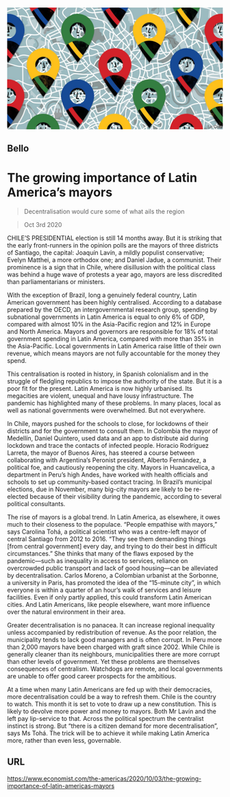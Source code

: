 ![](./images/20201003_AMD002_0.jpg)

## Bello

# The growing importance of Latin America’s mayors

> Decentralisation would cure some of what ails the region

> Oct 3rd 2020

CHILE’S PRESIDENTIAL election is still 14 months away. But it is striking that the early front-runners in the opinion polls are the mayors of three districts of Santiago, the capital: Joaquín Lavín, a mildly populist conservative; Evelyn Matthei, a more orthodox one; and Daniel Jadue, a communist. Their prominence is a sign that in Chile, where disillusion with the political class was behind a huge wave of protests a year ago, mayors are less discredited than parliamentarians or ministers.

With the exception of Brazil, long a genuinely federal country, Latin American government has been highly centralised. According to a database prepared by the OECD, an intergovernmental research group, spending by subnational governments in Latin America is equal to only 6% of GDP, compared with almost 10% in the Asia-Pacific region and 12% in Europe and North America. Mayors and governors are responsible for 18% of total government spending in Latin America, compared with more than 35% in the Asia-Pacific. Local governments in Latin America raise little of their own revenue, which means mayors are not fully accountable for the money they spend.

This centralisation is rooted in history, in Spanish colonialism and in the struggle of fledgling republics to impose the authority of the state. But it is a poor fit for the present. Latin America is now highly urbanised. Its megacities are violent, unequal and have lousy infrastructure. The pandemic has highlighted many of these problems. In many places, local as well as national governments were overwhelmed. But not everywhere.

In Chile, mayors pushed for the schools to close, for lockdowns of their districts and for the government to consult them. In Colombia the mayor of Medellín, Daniel Quintero, used data and an app to distribute aid during lockdown and trace the contacts of infected people. Horacio Rodríguez Larreta, the mayor of Buenos Aires, has steered a course between collaborating with Argentina’s Peronist president, Alberto Fernández, a political foe, and cautiously reopening the city. Mayors in Huancavelica, a department in Peru’s high Andes, have worked with health officials and schools to set up community-based contact tracing. In Brazil’s municipal elections, due in November, many big-city mayors are likely to be re-elected because of their visibility during the pandemic, according to several political consultants.

The rise of mayors is a global trend. In Latin America, as elsewhere, it owes much to their closeness to the populace. “People empathise with mayors,” says Carolina Tohá, a political scientist who was a centre-left mayor of central Santiago from 2012 to 2016. “They see them demanding things [from central government] every day, and trying to do their best in difficult circumstances.” She thinks that many of the flaws exposed by the pandemic—such as inequality in access to services, reliance on overcrowded public transport and lack of good housing—can be alleviated by decentralisation. Carlos Moreno, a Colombian urbanist at the Sorbonne, a university in Paris, has promoted the idea of the “15-minute city”, in which everyone is within a quarter of an hour’s walk of services and leisure facilities. Even if only partly applied, this could transform Latin American cities. And Latin Americans, like people elsewhere, want more influence over the natural environment in their area.

Greater decentralisation is no panacea. It can increase regional inequality unless accompanied by redistribution of revenue. As the poor relation, the municipality tends to lack good managers and is often corrupt. In Peru more than 2,000 mayors have been charged with graft since 2002. While Chile is generally cleaner than its neighbours, municipalities there are more corrupt than other levels of government. Yet these problems are themselves consequences of centralism. Watchdogs are remote, and local governments are unable to offer good career prospects for the ambitious.

At a time when many Latin Americans are fed up with their democracies, more decentralisation could be a way to refresh them. Chile is the country to watch. This month it is set to vote to draw up a new constitution. This is likely to devolve more power and money to mayors. Both Mr Lavín and the left pay lip-service to that. Across the political spectrum the centralist instinct is strong. But “there is a citizen demand for more decentralisation”, says Ms Tohá. The trick will be to achieve it while making Latin America more, rather than even less, governable.

## URL

https://www.economist.com/the-americas/2020/10/03/the-growing-importance-of-latin-americas-mayors
